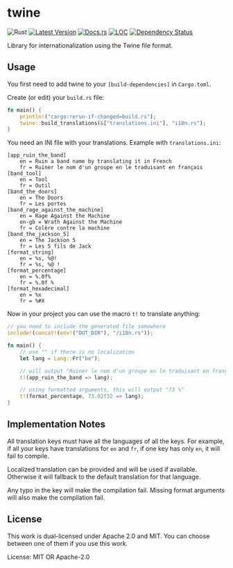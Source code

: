 # twine

![Rust](https://github.com/IMI-eRnD-Be/twine/workflows/Rust/badge.svg)
[![Latest Version](https://img.shields.io/crates/v/twine.svg)](https://crates.io/crates/twine)
[![Docs.rs](https://docs.rs/twine/badge.svg)](https://docs.rs/twine)
[![LOC](https://tokei.rs/b1/github/IMI-eRnD-Be/twine)](https://github.com/IMI-eRnD-Be/twine)
[![Dependency Status](https://deps.rs/repo/github/IMI-eRnD-Be/twine/status.svg)](https://deps.rs/repo/github/IMI-eRnD-Be/twine)

Library for internationalization using the Twine file format.

## Usage

You first need to add twine to your `[build-dependencies]` in `Cargo.toml`.

Create (or edit) your `build.rs` file:

```rust
fn main() {
    println!("cargo:rerun-if-changed=build.rs");
    twine::build_translations(&["translations.ini"], "i18n.rs");
}
```

You need an INI file with your translations. Example with `translations.ini`:

```
[app_ruin_the_band]
    en = Ruin a band name by translating it in French
    fr = Ruiner le nom d'un groupe en le traduisant en français
[band_tool]
    en = Tool
    fr = Outil
[band_the_doors]
    en = The Doors
    fr = Les portes
[band_rage_against_the_machine]
    en = Rage Against the Machine
    en-gb = Wrath Against the Machine
    fr = Colère contre la machine
[band_the_jackson_5]
    en = The Jackson 5
    fr = Les 5 fils de Jack
[format_string]
    en = %s, %@!
    fr = %s, %@ !
[format_percentage]
    en = %.0f%
    fr = %.0f %
[format_hexadecimal]
    en = %x
    fr = %#X
```

Now in your project you can use the macro `t!` to translate anything:

```rust
// you need to include the generated file somewhere
include!(concat!(env!("OUT_DIR"), "/i18n.rs"));

fn main() {
    // use "" if there is no localization
    let lang = Lang::Fr("be");

    // will output "Ruiner le nom d'un groupe en le traduisant en français"
    t!(app_ruin_the_band => lang);

    // using formatted arguments, this will output "73 %"
    t!(format_percentage, 73.02f32 => lang);
}
```

## Implementation Notes

All translation keys must have all the languages of all the keys. For example, if all your keys
have translations for `en` and `fr`, if one key has only `en`, it will fail to compile.

Localized translation can be provided and will be used if available. Otherwise it will
fallback to the default translation for that language.

Any typo in the key will make the compilation fail. Missing format arguments will also make
the compilation fail.

## License

This work is dual-licensed under Apache 2.0 and MIT.
You can choose between one of them if you use this work.

License: MIT OR Apache-2.0
